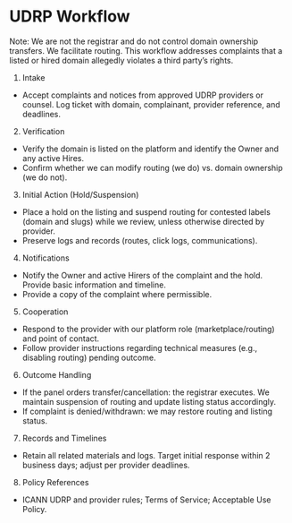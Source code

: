 # UDRP Workflow

Note: We are not the registrar and do not control domain ownership transfers. We facilitate routing. This workflow addresses complaints that a listed or hired domain allegedly violates a third party’s rights.

1) Intake
- Accept complaints and notices from approved UDRP providers or counsel. Log ticket with domain, complainant, provider reference, and deadlines.

2) Verification
- Verify the domain is listed on the platform and identify the Owner and any active Hires.
- Confirm whether we can modify routing (we do) vs. domain ownership (we do not).

3) Initial Action (Hold/Suspension)
- Place a hold on the listing and suspend routing for contested labels (domain and slugs) while we review, unless otherwise directed by provider.
- Preserve logs and records (routes, click logs, communications).

4) Notifications
- Notify the Owner and active Hirers of the complaint and the hold. Provide basic information and timeline.
- Provide a copy of the complaint where permissible.

5) Cooperation
- Respond to the provider with our platform role (marketplace/routing) and point of contact.
- Follow provider instructions regarding technical measures (e.g., disabling routing) pending outcome.

6) Outcome Handling
- If the panel orders transfer/cancellation: the registrar executes. We maintain suspension of routing and update listing status accordingly.
- If complaint is denied/withdrawn: we may restore routing and listing status.

7) Records and Timelines
- Retain all related materials and logs. Target initial response within 2 business days; adjust per provider deadlines.

8) Policy References
- ICANN UDRP and provider rules; Terms of Service; Acceptable Use Policy.


